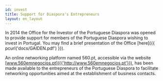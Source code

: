 ```yaml
---
id: invest
title: Support for Diaspora's Entrepreneurs
layout: en_layout
---
```



In 2014 the Office for the Investor of the Portuguese Diaspora was opened to provide support for members of the Portuguese Diaspora wishing to invest in Portugal. You may find a brief presentation of the Office [here]({{ pcurl('docs/GAIDEN.pdf') }}).

An online networking platform named 560.pt, accessible via the website [www.560emnegocios.pt]({{'http://www.560emnegocios.pt'}}), has been made available to the entrepreneurs of the Portuguese Diaspora to facilitate networking opportunities aimed at the establishment of business contacts.
